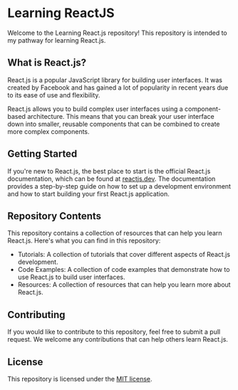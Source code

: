 # Learning ReactJS

Welcome to the Learning React.js repository! This repository is intended to my pathway for learning React.js.

## What is React.js?

React.js is a popular JavaScript library for building user interfaces. It was created by Facebook and has gained a lot of popularity in recent years due to its ease of use and flexibility.

React.js allows you to build complex user interfaces using a component-based architecture. This means that you can break your user interface down into smaller, reusable components that can be combined to create more complex components.

## Getting Started

If you're new to React.js, the best place to start is the official React.js documentation, which can be found at [reactjs.dev](https://reactjs.dev). The documentation provides a step-by-step guide on how to set up a development environment and how to start building your first React.js application.

## Repository Contents

This repository contains a collection of resources that can help you learn React.js. Here's what you can find in this repository:

- Tutorials: A collection of tutorials that cover different aspects of React.js development.
- Code Examples: A collection of code examples that demonstrate how to use React.js to build user interfaces.
- Resources: A collection of resources that can help you learn more about React.js.

## Contributing

If you would like to contribute to this repository, feel free to submit a pull request. We welcome any contributions that can help others learn React.js.

## License

This repository is licensed under the [MIT license](./LICENSE).

